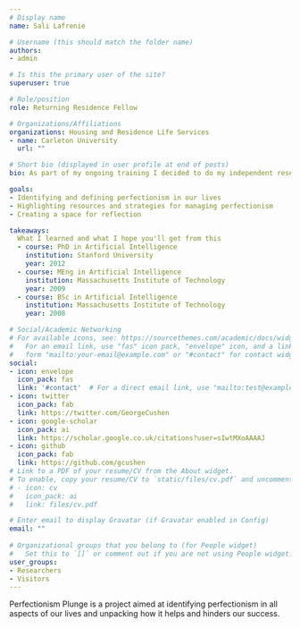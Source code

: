 ```yaml
---
# Display name
name: Sali Lafrenie

# Username (this should match the folder name)
authors:
- admin

# Is this the primary user of the site?
superuser: true

# Role/position
role: Returning Residence Fellow

# Organizations/Affiliations
organizations: Housing and Residence Life Services
- name: Carleton University
  url: ""

# Short bio (displayed in user profile at end of posts)
bio: As part of my ongoing training I decided to do my independent research project on perfectionism.

goals:
- Identifying and defining perfectionism in our lives
- Highlighting resources and strategies for managing perfectionism
- Creating a space for reflection

takeaways:
  What I learned and what I hope you'll get from this
  - course: PhD in Artificial Intelligence
    institution: Stanford University
    year: 2012
  - course: MEng in Artificial Intelligence
    institution: Massachusetts Institute of Technology
    year: 2009
  - course: BSc in Artificial Intelligence
    institution: Massachusetts Institute of Technology
    year: 2008

# Social/Academic Networking
# For available icons, see: https://sourcethemes.com/academic/docs/widgets/#icons
#   For an email link, use "fas" icon pack, "envelope" icon, and a link in the
#   form "mailto:your-email@example.com" or "#contact" for contact widget.
social:
- icon: envelope
  icon_pack: fas
  link: '#contact'  # For a direct email link, use "mailto:test@example.org".
- icon: twitter
  icon_pack: fab
  link: https://twitter.com/GeorgeCushen
- icon: google-scholar
  icon_pack: ai
  link: https://scholar.google.co.uk/citations?user=sIwtMXoAAAAJ
- icon: github
  icon_pack: fab
  link: https://github.com/gcushen
# Link to a PDF of your resume/CV from the About widget.
# To enable, copy your resume/CV to `static/files/cv.pdf` and uncomment the lines below.  
# - icon: cv
#   icon_pack: ai
#   link: files/cv.pdf

# Enter email to display Gravatar (if Gravatar enabled in Config)
email: ""
  
# Organizational groups that you belong to (for People widget)
#   Set this to `[]` or comment out if you are not using People widget.  
user_groups:
- Researchers
- Visitors
---
```


Perfectionism Plunge is a project aimed at identifying perfectionism in all aspects of our lives and unpacking how it helps and hinders our success.
